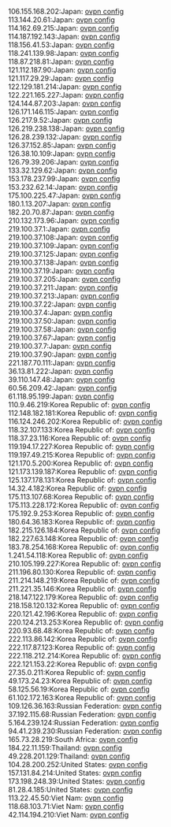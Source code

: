 106.155.168.202:Japan: [ovpn config](vpn/106_155_168_202.ovpn)  
113.144.20.61:Japan: [ovpn config](vpn/113_144_20_61.ovpn)  
114.162.69.215:Japan: [ovpn config](vpn/114_162_69_215.ovpn)  
114.187.192.143:Japan: [ovpn config](vpn/114_187_192_143.ovpn)  
118.156.41.53:Japan: [ovpn config](vpn/118_156_41_53.ovpn)  
118.241.139.98:Japan: [ovpn config](vpn/118_241_139_98.ovpn)  
118.87.218.81:Japan: [ovpn config](vpn/118_87_218_81.ovpn)  
121.112.187.90:Japan: [ovpn config](vpn/121_112_187_90.ovpn)  
121.117.29.29:Japan: [ovpn config](vpn/121_117_29_29.ovpn)  
122.129.181.214:Japan: [ovpn config](vpn/122_129_181_214.ovpn)  
122.221.165.227:Japan: [ovpn config](vpn/122_221_165_227.ovpn)  
124.144.87.203:Japan: [ovpn config](vpn/124_144_87_203.ovpn)  
126.171.146.115:Japan: [ovpn config](vpn/126_171_146_115.ovpn)  
126.217.9.52:Japan: [ovpn config](vpn/126_217_9_52.ovpn)  
126.219.238.138:Japan: [ovpn config](vpn/126_219_238_138.ovpn)  
126.28.239.132:Japan: [ovpn config](vpn/126_28_239_132.ovpn)  
126.37.152.85:Japan: [ovpn config](vpn/126_37_152_85.ovpn)  
126.38.10.109:Japan: [ovpn config](vpn/126_38_10_109.ovpn)  
126.79.39.206:Japan: [ovpn config](vpn/126_79_39_206.ovpn)  
133.32.129.62:Japan: [ovpn config](vpn/133_32_129_62.ovpn)  
153.178.237.99:Japan: [ovpn config](vpn/153_178_237_99.ovpn)  
153.232.62.14:Japan: [ovpn config](vpn/153_232_62_14.ovpn)  
175.100.225.47:Japan: [ovpn config](vpn/175_100_225_47.ovpn)  
180.1.13.207:Japan: [ovpn config](vpn/180_1_13_207.ovpn)  
182.20.70.87:Japan: [ovpn config](vpn/182_20_70_87.ovpn)  
210.132.173.96:Japan: [ovpn config](vpn/210_132_173_96.ovpn)  
219.100.37.1:Japan: [ovpn config](vpn/219_100_37_1.ovpn)  
219.100.37.108:Japan: [ovpn config](vpn/219_100_37_108.ovpn)  
219.100.37.109:Japan: [ovpn config](vpn/219_100_37_109.ovpn)  
219.100.37.125:Japan: [ovpn config](vpn/219_100_37_125.ovpn)  
219.100.37.138:Japan: [ovpn config](vpn/219_100_37_138.ovpn)  
219.100.37.19:Japan: [ovpn config](vpn/219_100_37_19.ovpn)  
219.100.37.205:Japan: [ovpn config](vpn/219_100_37_205.ovpn)  
219.100.37.211:Japan: [ovpn config](vpn/219_100_37_211.ovpn)  
219.100.37.213:Japan: [ovpn config](vpn/219_100_37_213.ovpn)  
219.100.37.22:Japan: [ovpn config](vpn/219_100_37_22.ovpn)  
219.100.37.4:Japan: [ovpn config](vpn/219_100_37_4.ovpn)  
219.100.37.50:Japan: [ovpn config](vpn/219_100_37_50.ovpn)  
219.100.37.58:Japan: [ovpn config](vpn/219_100_37_58.ovpn)  
219.100.37.67:Japan: [ovpn config](vpn/219_100_37_67.ovpn)  
219.100.37.7:Japan: [ovpn config](vpn/219_100_37_7.ovpn)  
219.100.37.90:Japan: [ovpn config](vpn/219_100_37_90.ovpn)  
221.187.70.111:Japan: [ovpn config](vpn/221_187_70_111.ovpn)  
36.13.81.222:Japan: [ovpn config](vpn/36_13_81_222.ovpn)  
39.110.147.48:Japan: [ovpn config](vpn/39_110_147_48.ovpn)  
60.56.209.42:Japan: [ovpn config](vpn/60_56_209_42.ovpn)  
61.118.95.199:Japan: [ovpn config](vpn/61_118_95_199.ovpn)  
110.9.46.219:Korea Republic of: [ovpn config](vpn/110_9_46_219.ovpn)  
112.148.182.181:Korea Republic of: [ovpn config](vpn/112_148_182_181.ovpn)  
116.124.246.202:Korea Republic of: [ovpn config](vpn/116_124_246_202.ovpn)  
118.32.107.133:Korea Republic of: [ovpn config](vpn/118_32_107_133.ovpn)  
118.37.23.116:Korea Republic of: [ovpn config](vpn/118_37_23_116.ovpn)  
119.194.17.227:Korea Republic of: [ovpn config](vpn/119_194_17_227.ovpn)  
119.197.49.215:Korea Republic of: [ovpn config](vpn/119_197_49_215.ovpn)  
121.170.5.200:Korea Republic of: [ovpn config](vpn/121_170_5_200.ovpn)  
121.173.139.187:Korea Republic of: [ovpn config](vpn/121_173_139_187.ovpn)  
125.137.178.131:Korea Republic of: [ovpn config](vpn/125_137_178_131.ovpn)  
14.32.4.182:Korea Republic of: [ovpn config](vpn/14_32_4_182.ovpn)  
175.113.107.68:Korea Republic of: [ovpn config](vpn/175_113_107_68.ovpn)  
175.113.228.172:Korea Republic of: [ovpn config](vpn/175_113_228_172.ovpn)  
175.192.9.253:Korea Republic of: [ovpn config](vpn/175_192_9_253.ovpn)  
180.64.36.183:Korea Republic of: [ovpn config](vpn/180_64_36_183.ovpn)  
182.215.126.184:Korea Republic of: [ovpn config](vpn/182_215_126_184.ovpn)  
182.227.63.148:Korea Republic of: [ovpn config](vpn/182_227_63_148.ovpn)  
183.78.254.168:Korea Republic of: [ovpn config](vpn/183_78_254_168.ovpn)  
1.241.54.118:Korea Republic of: [ovpn config](vpn/1_241_54_118.ovpn)  
210.105.199.227:Korea Republic of: [ovpn config](vpn/210_105_199_227.ovpn)  
211.196.80.130:Korea Republic of: [ovpn config](vpn/211_196_80_130.ovpn)  
211.214.148.219:Korea Republic of: [ovpn config](vpn/211_214_148_219.ovpn)  
211.221.35.146:Korea Republic of: [ovpn config](vpn/211_221_35_146.ovpn)  
218.147.122.179:Korea Republic of: [ovpn config](vpn/218_147_122_179.ovpn)  
218.158.120.132:Korea Republic of: [ovpn config](vpn/218_158_120_132.ovpn)  
220.121.42.196:Korea Republic of: [ovpn config](vpn/220_121_42_196.ovpn)  
220.124.213.253:Korea Republic of: [ovpn config](vpn/220_124_213_253.ovpn)  
220.93.68.48:Korea Republic of: [ovpn config](vpn/220_93_68_48.ovpn)  
222.113.86.142:Korea Republic of: [ovpn config](vpn/222_113_86_142.ovpn)  
222.117.87.123:Korea Republic of: [ovpn config](vpn/222_117_87_123.ovpn)  
222.118.212.214:Korea Republic of: [ovpn config](vpn/222_118_212_214.ovpn)  
222.121.153.22:Korea Republic of: [ovpn config](vpn/222_121_153_22.ovpn)  
27.35.0.211:Korea Republic of: [ovpn config](vpn/27_35_0_211.ovpn)  
49.173.24.23:Korea Republic of: [ovpn config](vpn/49_173_24_23.ovpn)  
58.125.56.19:Korea Republic of: [ovpn config](vpn/58_125_56_19.ovpn)  
61.102.172.163:Korea Republic of: [ovpn config](vpn/61_102_172_163.ovpn)  
109.126.36.163:Russian Federation: [ovpn config](vpn/109_126_36_163.ovpn)  
37.192.115.68:Russian Federation: [ovpn config](vpn/37_192_115_68.ovpn)  
5.164.239.124:Russian Federation: [ovpn config](vpn/5_164_239_124.ovpn)  
94.41.239.230:Russian Federation: [ovpn config](vpn/94_41_239_230.ovpn)  
165.73.28.219:South Africa: [ovpn config](vpn/165_73_28_219.ovpn)  
184.22.11.159:Thailand: [ovpn config](vpn/184_22_11_159.ovpn)  
49.228.201.129:Thailand: [ovpn config](vpn/49_228_201_129.ovpn)  
104.28.200.252:United States: [ovpn config](vpn/104_28_200_252.ovpn)  
157.131.84.214:United States: [ovpn config](vpn/157_131_84_214.ovpn)  
173.198.248.39:United States: [ovpn config](vpn/173_198_248_39.ovpn)  
81.28.4.185:United States: [ovpn config](vpn/81_28_4_185.ovpn)  
113.22.45.50:Viet Nam: [ovpn config](vpn/113_22_45_50.ovpn)  
118.68.103.71:Viet Nam: [ovpn config](vpn/118_68_103_71.ovpn)  
42.114.194.210:Viet Nam: [ovpn config](vpn/42_114_194_210.ovpn)  

